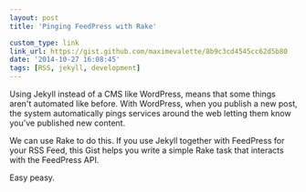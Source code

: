 ```yaml
---
layout: post
title: 'Pinging FeedPress with Rake'

custom_type: link
link_url: https://gist.github.com/maximevalette/8b9c3cd4545cc62d5b80
date: '2014-10-27 16:08:45'
tags: [RSS, jekyll, development]
---
```

Using Jekyll instead of a CMS like WordPress, means that some things aren't automated like before. With WordPress, when you publish a new post, the system automatically pings services around the web letting them know you've published new content.

We can use Rake to do this. If you use Jekyll together with FeedPress for your RSS Feed, this Gist helps you write a simple Rake task that interacts with the FeedPress API.

Easy peasy.
